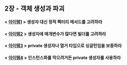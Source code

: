 ## 2장 - 객체 생성과 파괴

#### < [아이템1](https://github.com/ziippy/EffectiveJava/tree/master/src/chatper2/item1) > 생성자 대신 정적 팩터리 메서드를 고려하라

#### < [아이템2](https://github.com/ziippy/EffectiveJava/tree/master/src/chatper2/item2) > 생성자에 매개변수가 많다면 빌더를 고려하라

#### < [아이템3](https://github.com/ziippy/EffectiveJava/tree/master/src/chatper2/item3) > private 생성자나 열거 타입으로 싱글턴임을 보증하라

#### < [아이템4](https://github.com/ziippy/EffectiveJava/tree/master/src/chatper2/item4) > 인스턴스화를 막으려거든 private 생성자를 사용하라

